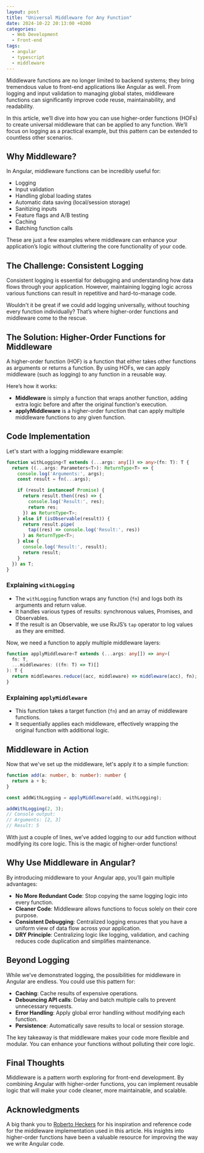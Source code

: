```yaml
---
layout: post
title: "Universal Middleware for Any Function"
date: 2024-10-22 20:13:00 +0200
categories:
  - Web Development
  - Front-end
tags:
  - angular
  - typescript
  - middleware
---
```


Middleware functions are no longer limited to backend systems; they bring tremendous value to front-end applications like Angular as well. From logging and input validation to managing global states, middleware functions can significantly improve code reuse, maintainability, and readability.

In this article, we’ll dive into how you can use higher-order functions (HOFs) to create universal middleware that can be applied to any function. We’ll focus on logging as a practical example, but this pattern can be extended to countless other scenarios.

## Why Middleware?
In Angular, middleware functions can be incredibly useful for:

- Logging
- Input validation
- Handling global loading states
- Automatic data saving (local/session storage)
- Sanitizing inputs
- Feature flags and A/B testing
- Caching
- Batching function calls

These are just a few examples where middleware can enhance your application’s logic without cluttering the core functionality of your code.

## The Challenge: Consistent Logging
Consistent logging is essential for debugging and understanding how data flows through your application. However, maintaining logging logic across various functions can result in repetitive and hard-to-manage code.

Wouldn't it be great if we could add logging universally, without touching every function individually? That’s where higher-order functions and middleware come to the rescue.

## The Solution: Higher-Order Functions for Middleware
A higher-order function (HOF) is a function that either takes other functions as arguments or returns a function. By using HOFs, we can apply middleware (such as logging) to any function in a reusable way.

Here’s how it works:

- **Middleware** is simply a function that wraps another function, adding extra logic before and after the original function's execution.
- **applyMiddleware** is a higher-order function that can apply multiple middleware functions to any given function.

## Code Implementation
Let's start with a logging middleware example:
```typescript
function withLogging<T extends (...args: any[]) => any>(fn: T): T {
  return ((...args: Parameters<T>): ReturnType<T> => {
    console.log('Arguments:', args);
    const result = fn(...args);

    if (result instanceof Promise) {
      return result.then((res) => {
        console.log('Result:', res);
        return res;
      }) as ReturnType<T>;
    } else if (isObservable(result)) {
      return result.pipe(
        tap((res) => console.log('Result:', res))
      ) as ReturnType<T>;
    } else {
      console.log('Result:', result);
      return result;
    }
  }) as T;
}
```

### Explaining `withLogging`
- The `withLogging` function wraps any function (`fn`) and logs both its arguments and return value.
- It handles various types of results: synchronous values, Promises, and Observables.
- If the result is an Observable, we use RxJS’s `tap` operator to log values as they are emitted.

Now, we need a function to apply multiple middleware layers:
```typescript
function applyMiddleware<T extends (...args: any[]) => any>(
  fn: T,
  ...middlewares: ((fn: T) => T)[]
): T {
  return middlewares.reduce((acc, middleware) => middleware(acc), fn);
}
```

### Explaining `applyMiddleware`
- This function takes a target function (`fn`) and an array of middleware functions.
- It sequentially applies each middleware, effectively wrapping the original function with additional logic.

## Middleware in Action
Now that we've set up the middleware, let's apply it to a simple function:
```typescript
function add(a: number, b: number): number {
  return a + b;
}

const addWithLogging = applyMiddleware(add, withLogging);

addWithLogging(2, 3);
// Console output:
// Arguments: [2, 3]
// Result: 5
```

With just a couple of lines, we've added logging to our add function without modifying its core logic. This is the magic of higher-order functions!

## Why Use Middleware in Angular?
By introducing middleware to your Angular app, you’ll gain multiple advantages:

- **No More Redundant Code**: Stop copying the same logging logic into every function.
- **Cleaner Code**: Middleware allows functions to focus solely on their core purpose.
- **Consistent Debugging**: Centralized logging ensures that you have a uniform view of data flow across your application.
- **DRY Principle**: Centralizing logic like logging, validation, and caching reduces code duplication and simplifies maintenance.

## Beyond Logging
While we’ve demonstrated logging, the possibilities for middleware in Angular are endless. You could use this pattern for:

- **Caching**: Cache results of expensive operations.
- **Debouncing API calls**: Delay and batch multiple calls to prevent unnecessary requests.
- **Error Handling**: Apply global error handling without modifying each function.
- **Persistence**: Automatically save results to local or session storage.

The key takeaway is that middleware makes your code more flexible and modular. You can enhance your functions without polluting their core logic.

## Final Thoughts
Middleware is a pattern worth exploring for front-end development. By combining Angular with higher-order functions, you can implement reusable logic that will make your code cleaner, more maintainable, and scalable.

## Acknowledgments
A big thank you to [Roberto Heckers](https://www.linkedin.com/in/roberto-heckers-2313453b/) for his inspiration and reference code for the middleware implementation used in this article. His insights into higher-order functions have been a valuable resource for improving the way we write Angular code.